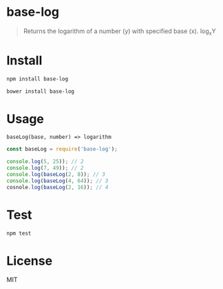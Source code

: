 # base-log

> Returns the logarithm of a number (y) with specified base (x). log<sub>x</sub>Y

# Install

```bash
npm install base-log
```

```bash
bower install base-log
```

# Usage

`baseLog(base, number) => logarithm`

```javascript
const baseLog = require('base-log');

console.log(5, 25)); // 2
console.log(7, 49)); // 2
console.log(baseLog(2, 8)); // 3
console.log(baseLog(4, 64)); // 3
cosnole.log(baseLog(2, 16)); // 4
```

# Test

```bash
npm test
```

# License

MIT
